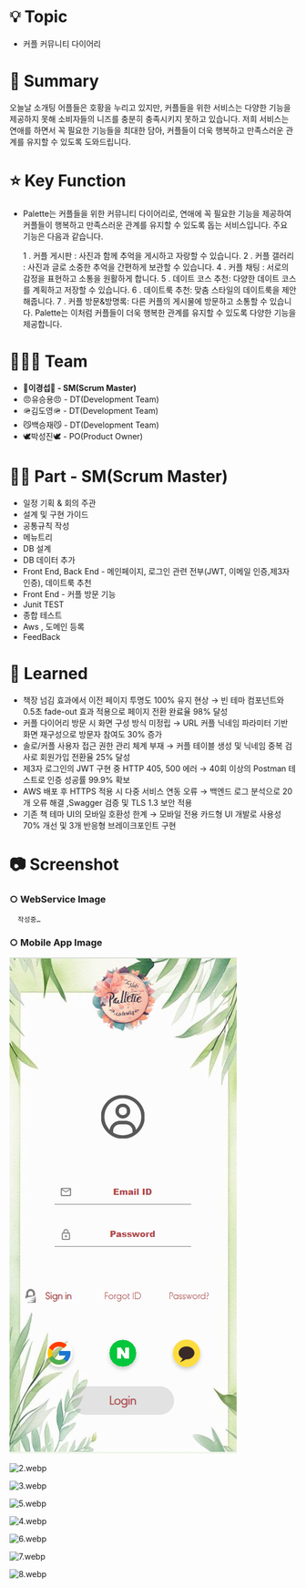 # 💡 Topic

- 커플 커뮤니티 다이어리

# 📝 Summary

오늘날 소개팅 어플들은 호황을 누리고 있지만, 커플들을 위한 서비스는 다양한 기능을 제공하지 못해 소비자들의 니즈를 충분히 충족시키지 못하고 있습니다. 저희 서비스는 연애를 하면서 꼭 필요한 기능들을 최대한 담아, 커플들이 더욱 행복하고 만족스러운 관계를 유지할 수 있도록 도와드립니다.

# ⭐️ Key Function

- Palette는 커플들을 위한 커뮤니티 다이어리로, 연애에 꼭 필요한 기능을 제공하여 커플들이 행복하고 만족스러운 관계를 유지할 수 있도록 돕는 서비스입니다. 주요 기능은 다음과 같습니다.
    
    1 . 커플 게시판 : 사진과 함께 추억을 게시하고 자랑할 수 있습니다.
    2 . 커플 갤러리 : 사진과 글로 소중한 추억을 간편하게 보관할 수 있습니다.
    4 . 커플 채팅 : 서로의 감정을 표현하고 소통을 원활하게 합니다.
    5 . 데이트 코스 추천: 다양한 데이트 코스를 계획하고 저장할 수 있습니다.
    6 . 데이트룩 추천:  맞춤 스타일의 데이트룩을 제안해줍니다.
    7 . 커플 방문&방명록: 다른 커플의 게시물에 방문하고 소통할 수 있습니다.
    Palette는 이처럼 커플들이 더욱 행복한 관계를 유지할 수 있도록 다양한 기능을 제공합니다.
    

# 🧑🏻‍💻 Team

- **👑이경섭👑 - SM(Scrum Master)**
- 😠유승용😠 - DT(Development Team)
- 🪖김도영🪖 - DT(Development Team)
- 😼백승재😼 - DT(Development Team)
- 🕊︎박성진🕊︎ - PO(Product Owner)

# 🤚🏻 Part **- SM(Scrum Master)**

- 일정 기획 & 회의 주관
- 설계 및 구현 가이드
- 공통규칙 작성
- 메뉴트리
- DB 설계
- DB 데이터 추가
- Front End, Back End - 메인페이지, 로그인 관련 전부(JWT, 이메일 인증,제3자 인증), 데이트룩 추천
- Front End - 커플 방문 기능
- Junit TEST
- 종합 테스트
- Aws , 도메인 등록
- FeedBack

# 🤔 Learned

- 책장 넘김 효과에서 이전 페이지 투명도 100% 유지 현상 → 빈 테마 컴포넌트와 0.5초 fade-out 효과 적용으로 페이지 전환 완료율 98% 달성
- 커플 다이어리 방문 시 화면 구성 방식 미정립 → URL 커플 닉네임 파라미터 기반 화면 재구성으로 방문자 참여도 30% 증가
- 솔로/커플 사용자 접근 권한 관리 체계 부재 → 커플 테이블 생성 및 닉네임 중복 검사로 회원가입 전환율 25% 달성
- 제3자 로그인의 JWT 구현 중 HTTP 405, 500 에러 → 40회 이상의 Postman 테스트로 인증 성공률 99.9% 확보
- AWS 배포 후 HTTPS 적용 시 다중 서비스 연동 오류 → 백엔드 로그 분석으로 20개 오류 해결 ,Swagger 검증 및 TLS 1.3 보안 적용
- 기존 책 테마 UI의 모바일 호환성 한계 → 모바일 전용 카드형 UI 개발로 사용성 70% 개선 및 3개 반응형 브레이크포인트 구현

# 📷 Screenshot

### ○ WebService Image

      작성중…

### ○ Mobile App Image

![1.webp](./App_Images/1.webp)

![2.webp](https://prod-files-secure.s3.us-west-2.amazonaws.com/f2cb30ad-fb56-400e-b4a8-fbabaa7357c7/ec2556ce-b539-4902-b2d1-aed681469ef1/2.webp)

![3.webp](https://prod-files-secure.s3.us-west-2.amazonaws.com/f2cb30ad-fb56-400e-b4a8-fbabaa7357c7/2ee98a0d-85d3-4bbc-a59e-850c4b992b85/3.webp)

![5.webp](https://prod-files-secure.s3.us-west-2.amazonaws.com/f2cb30ad-fb56-400e-b4a8-fbabaa7357c7/8f20fa0f-c9d7-4c91-b3e1-22d6b722a231/5.webp)

![4.webp](https://prod-files-secure.s3.us-west-2.amazonaws.com/f2cb30ad-fb56-400e-b4a8-fbabaa7357c7/aec277b2-5e86-4943-aa75-00631aa2e0be/4.webp)

![6.webp](https://prod-files-secure.s3.us-west-2.amazonaws.com/f2cb30ad-fb56-400e-b4a8-fbabaa7357c7/e74fd384-8dd1-4416-94d1-b9857a25f271/6.webp)

![7.webp](https://prod-files-secure.s3.us-west-2.amazonaws.com/f2cb30ad-fb56-400e-b4a8-fbabaa7357c7/c321361a-e099-4b06-a066-657c63dc79cd/7.webp)

![8.webp](https://prod-files-secure.s3.us-west-2.amazonaws.com/f2cb30ad-fb56-400e-b4a8-fbabaa7357c7/dc9c923e-719c-41db-8920-e9b2f34f3e1b/8.webp)
